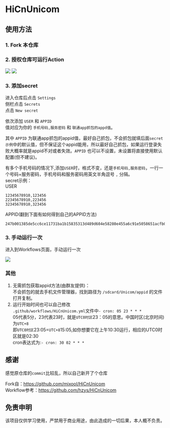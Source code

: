 # HiCnUnicom

## 使用方法

### 1. Fork 本仓库

### 2. 授权仓库可运行Action

![](https://github.com/peng4740/HiCnUnicom/raw/master/assets/actions1.png)
![](https://github.com/peng4740/HiCnUnicom/raw/master/assets/actions2.png)


### 3. 添加secret
进入仓库后点击 `Settings`  
侧栏点击 `Secrets`  
点击 `New secret`  

依次添加 `USER` 和 `APPID`  
值对应为你的 `手机号码,服务密码` 和 `联通app抓包的appd值`。 

其中 `APPID` 为联通app抓包的appid值，最好自己抓包，不会抓包就填后面```secret示例```中的默认值，但不保证这个appid能用，所以最好自己抓包，如果运行登录失败大概率就是appid不对或者失效。`APPID` 也可以不设置，未设置将直接使用默认配置(但不建议)。  

有多个手机号码的情况下,添加`USER`时，格式不变，还是`手机号码,服务密码`，一行一个号码+服务密码，手机号码和服务密码用英文半角逗号 `,` 分隔。  
secret示例：  
USER  
```
12345678910,123456
22345678910,223456
32345678910,323456
```
APPID(翻到下面有如何得到自己的APPID方法)  
```
247b001385de5cc6ce11731ba1b15835313d489d604e58280e455a6c91e5058651acfb0f0b77029c2372659c319e02645b54c0acc367e692ab24a546b83c302d
```


### 3. 手动运行一次
进入到Workflows页面，手动运行一次  

![](https://github.com/peng4740/HiCnUnicom/raw/master/assets/actions3.png)

### 其他

1. 无需抓包获取appid方法(由群友提供)：  
不会抓包的就去手机文件管理器，找到路径为 `/sdcard/Unicom/appid` 的文件打开复制。  
2. 运行开始时间也可以自己修改  
`.github/workflows/HiCnUnicom.yml`文件中`- cron: 05 23 * * *`  
05代表5分，23代表23时，就是`UTC0时区`23：05的意思。中国时区(北京时间)为`UTC+8`  
即`UTC0时区`23:05=`UTC+8`15:05,如你想要它在上午10:30运行，相应的UTC0时区就是02:30  
cron表达式为:`- cron: 30 02 * * *`  

## 感谢
感觉原仓库的`commit`比较乱，所以自己新开了个仓库  

Fork自：https://github.com/mixool/HiCnUnicom  
Workflow参考：https://github.com/hzys/HiCnUnicom  

## 免责申明
    
该项目仅供学习使用，严禁用于商业用途，由此造成的一切后果，本人概不负责。
